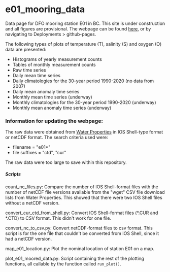 # e01_mooring_data
Data page for DFO mooring station E01 in BC. This site is under construction and all figures are provisional.
The webpage can be found [here](https://ios-osd-dpg.github.io/e01_mooring_data/), or by navigating to Deployments > github-pages.

The following types of plots of temperature (T), salinity (S) and oxygen (O) data are presented:
* Histograms of yearly measurement counts
* Tables of monthly measurement counts
* Raw time series
* Daily mean time series
* Daily climatologies for the 30-year period 1990-2020 (no data from 2007)
* Daily mean anomaly time series
* Monthly mean time series (underway)
* Monthly climatologies for the 30-year period 1990-2020 (underway)
* Monthly mean anomaly time series (underway)

### Information for updating the webpage:

The raw data were obtained from [Water Properties](https://www.waterproperties.ca/) in IOS Shell-type format or netCDF format. The search criteria used were:
* filename = "e01*"
* file suffixes = "ctd", "cur"

The raw data were too large to save within this repository.

##### Scripts
count_nc_files.py: Compare the number of IOS Shell-format files with the number of netCDF file versions available from the "wget" CSV file download lists from Water Properties. This showed that there were two IOS Shell files without a netCDF version.

convert_cur_ctd_from_shell.py: Convert IOS Shell-format files (*.CUR and *.CTD) to CSV format. This didn't work for one file.

convert_nc_to_csv.py: Convert netCDF-format files to csv format. This script is for the one file that couldn't be converted from IOS Shell, since it had a netCDF version.

map_e01_location.py: Plot the nominal location of station E01 on a map.

plot_e01_moored_data.py: Script containing the rest of the plotting functions, all callable by the function called `run_plot()`.
